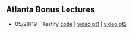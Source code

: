 ## Atlanta Bonus Lectures

* 05/28/19 - Testify [code](https://github.com/learn-co-students/atl-bonus-lectures/tree/master/testify) | [video pt1](https://youtu.be/BgXclveaPAY) | [video pt2](https://youtu.be/-VnDp_X2j0E)
